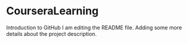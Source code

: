 # CourseraLearning
Introduction to GitHub
I am editing the README file. Adding some more details about the project description.

